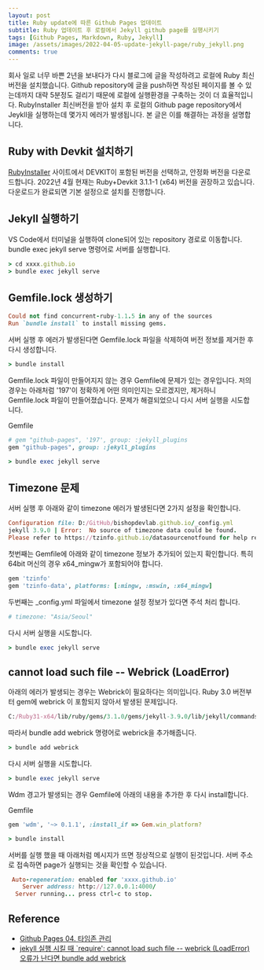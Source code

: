 ```yaml
---
layout: post
title: Ruby update에 따른 Github Pages 업데이트
subtitle: Ruby 업데이트 후 로컬에서 Jekyll github page를 실행시키기
tags: [Github Pages, Markdown, Ruby, Jekyll]
image: /assets/images/2022-04-05-update-jekyll-page/ruby_jekyll.png
comments: true
---
```


회사 일로 너무 바쁜 2년을 보내다가 다시 블로그에 글을 작성하려고 로컬에 Ruby 최신버전을 설치했습니다. Github repository에 글을 push하면 작성된 페이지를 볼 수 있는데까지 대략 5분정도 걸리기 때문에 로컬에 실행환경을 구축하는 것이 더 효율적입니다.
RubyInstaller 최신버전을 받아 설치 후 로컬의 Github page repository에서 Jeykll을 실행하는데 몇가지 에러가 발생됩니다. 본 글은 이를 해결하는 과정을 설명합니다.

## Ruby with Devkit 설치하기

[RubyInstaller](https://rubyinstaller.org/downloads/) 사이트에서 DEVKIT이 포함된 버전을 선택하고, 안정화 버전을 다운로드합니다. 2022년 4월 현재는 Ruby+Devkit 3.1.1-1 (x64) 버전을 권장하고 있습니다. 다운로드가 완료되면 기본 설정으로 설치를 진행합니다.

## Jekyll 실행하기

VS Code에서 터미널을 실행하여 clone되어 있는 repository 경로로 이동합니다. bundle exec jekyll serve 명령어로 서버를 실행합니다.

```ruby
> cd xxxx.github.io
> bundle exec jekyll serve
```

## Gemfile.lock 생성하기

```ruby
Could not find concurrent-ruby-1.1.5 in any of the sources
Run `bundle install` to install missing gems.
```

서버 실행 후 에러가 발생된다면 Gemfile.lock 파일을 삭제하여 버전 정보를 제거한 후 다시 생성합니다.

```ruby
> bundle install
```

Gemfile.lock 파일이 만들어지지 않는 경우 Gemfile에 문제가 있는 경우입니다. 저의 경우는 아래처럼 '197'이 정확하게 어떤 의미인지는 모르겠지만, 제거하니 Gemfile.lock 파일이 만들어졌습니다.
문제가 해결되었으니 다시 서버 실행을 시도합니다.

Gemfile

```ruby
# gem "github-pages", '197', group: :jekyll_plugins
gem "github-pages", group: :jekyll_plugins
```

```ruby
> bundle exec jekyll serve
```

## Timezone 문제

서버 실행 후 아래와 같이 timezone 에러가 발생된다면 2가지 설정을 확인합니다.

```ruby
Configuration file: D:/GitHub/bishopdevlab.github.io/_config.yml
jekyll 3.9.0 | Error:  No source of timezone data could be found.
Please refer to https://tzinfo.github.io/datasourcenotfound for help resolving this error.
```

첫번째는 Gemfile에 아래와 같이 timezone 정보가 추가되어 있는지 확인합니다. 특히 64bit 머신의 경우 x64_mingw가 포함되어야 합니다.

```ruby
gem 'tzinfo'
gem 'tzinfo-data', platforms: [:mingw, :mswin, :x64_mingw]
```

두번째는 _config.yml 파일에서 timezone 설정 정보가 있다면 주석 처리 합니다.

```ruby
# timezone: "Asia/Seoul"
```

다시 서버 실행을 시도합니다.

```ruby
> bundle exec jekyll serve
```

## cannot load such file -- Webrick (LoadError)

아래의 에러가 발생되는 경우는 Webrick이 필요하다는 의미입니다. Ruby 3.0 버전부터 gem에 webrick 이 포함되지 않아서 발생된 문제입니다.

```ruby
C:/Ruby31-x64/lib/ruby/gems/3.1.0/gems/jekyll-3.9.0/lib/jekyll/commands/serve/servlet.rb:3:in `require': cannot load such file -- webrick (LoadError)
```

따라서 bundle add webrick 명령어로 webrick을 추가해줍니다.

```ruby
> bundle add webrick
```

다시 서버 실행을 시도합니다.

```ruby
> bundle exec jekyll serve
```

Wdm 경고가 발생되는 경우 Gemfile에 아래의 내용을 추가한 후 다시 install합니다.

Gemfile

```ruby
gem 'wdm', '~> 0.1.1', :install_if => Gem.win_platform?
```

```ruby
> bundle install
```

서버를 실행 했을 때 아래처럼 메시지가 뜨면 정상적으로 실행이 된것입니다. 서버 주소로 접속하면 page가 실행되는 것을 확인할 수 있습니다.

```ruby
 Auto-regeneration: enabled for 'xxxx.github.io'
    Server address: http://127.0.0.1:4000/
  Server running... press ctrl-c to stop.
```

## Reference

* [Github Pages 04. 타임존 관리](https://jennysgap.tistory.com/entry/Github-Pages-04-%ED%83%80%EC%9E%84%EC%A1%B4-%EA%B4%80%EB%A6%AC)
* [jekyll 실행 시킬 때 `require': cannot load such file -- webrick (LoadError) 오류가 난다면 bundle add webrick](https://junho85.pe.kr/1850)
